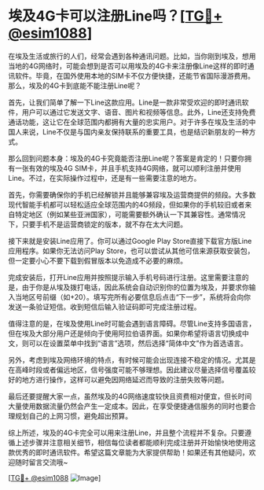 # 埃及4G卡可以注册Line吗？[[TG💪+ @esim1088](https://t.me/s/esim1088)]

在埃及生活或旅行的人们，经常会遇到各种通讯问题。比如，当你刚到埃及，想用当地的4G网络时，可能会想到是否可以用埃及的4G卡来注册像Line这样的即时通讯软件。毕竟，在国外使用本地的SIM卡不仅方便快捷，还能节省国际漫游费用。那么，埃及的4G卡到底能不能注册Line呢？

首先，让我们简单了解一下Line这款应用。Line是一款非常受欢迎的即时通讯软件，用户可以通过它发送文字、语音、图片和视频等信息。此外，Line还支持免费通话功能，这让它在全球范围内都拥有大量的忠实用户。对于许多在埃及生活的中国人来说，Line不仅是与国内亲友保持联系的重要工具，也是结识新朋友的一种方式。

那么回到问题本身：埃及的4G卡究竟能否注册Line呢？答案是肯定的！只要你拥有一张有效的埃及4G SIM卡，并且手机支持4G网络，就可以顺利注册并使用Line。不过，在实际操作过程中，还是有一些需要注意的地方。

首先，你需要确保你的手机已经解锁并且能够兼容埃及运营商提供的频段。大多数现代智能手机都可以轻松适应全球范围内的4G频段，但如果你的手机较旧或者来自特定地区（例如某些亚洲国家），可能需要额外确认一下其兼容性。通常情况下，只要手机不是运营商锁定的版本，就不存在太大问题。

接下来就是安装Line应用了。你可以通过Google Play Store直接下载官方版Line应用程序。如果你无法访问Play Store，也可以尝试从其他可信来源获取安装包，但一定要小心不要下载到假冒版本以免造成不必要的麻烦。

完成安装后，打开Line应用并按照提示输入手机号码进行注册。这里需要注意的是，由于你是从埃及拨打电话，因此系统会自动识别你的位置为埃及，并要求你输入当地区号前缀（如+20）。填写完所有必要信息后点击“下一步”，系统将会向你发送一条验证短信。收到短信后输入验证码即可完成注册过程。

值得注意的是，在埃及使用Line时可能会遇到语言障碍。尽管Line支持多国语言，但在埃及大部分用户还是倾向于使用阿拉伯语界面。如果你希望将语言切换成中文，则可以在设置菜单中找到“语言”选项，然后选择“简体中文”作为首选语言。

另外，考虑到埃及网络环境的特点，有时候可能会出现连接不稳定的情况。尤其是在高峰时段或者偏远地区，信号强度可能不够理想。因此建议尽量选择信号覆盖较好的地方进行操作，这样可以避免因网络延迟而导致的注册失败等问题。

最后还要提醒大家一点，虽然埃及的4G网络速度较快且资费相对便宜，但长时间大量使用数据流量仍然会产生一定成本。因此，在享受便捷通信服务的同时也要合理规划自己的上网习惯，避免超出预算。

综上所述，埃及的4G卡完全可以用来注册Line，并且整个流程并不复杂。只要遵循上述步骤并注意相关细节，相信每位读者都能顺利完成注册并开始愉快地使用这款优秀的即时通讯软件。希望这篇文章能为大家提供帮助！如果还有其他疑问，欢迎随时留言交流哦~

[[TG💪+ @esim1088](https://t.me/s/esim1088) ![Image](https://i.postimg.cc/4NQfJmqS/Snipaste-2025-05-13-00-14-12.png)]